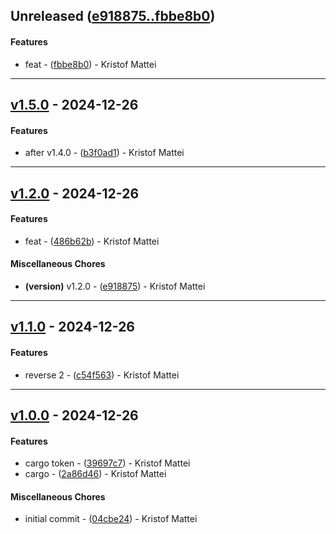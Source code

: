 ## Unreleased ([e918875..fbbe8b0](https://github.com/kristof-mattei/km-crates-publish-test/compare/e918875..fbbe8b0))
#### Features
- feat - ([fbbe8b0](https://github.com/kristof-mattei/km-crates-publish-test/commit/fbbe8b0054efcccaec52ad419cce9fe767b4afa6)) - Kristof Mattei

- - -
## [v1.5.0](https://github.com/kristof-mattei/km-crates-publish-test/compare/b3f0ad1bc8cc5a03c3c40ec6ebfb6d7805fb2f03..v1.5.0) - 2024-12-26
#### Features
- after v1.4.0 - ([b3f0ad1](https://github.com/kristof-mattei/km-crates-publish-test/commit/b3f0ad1bc8cc5a03c3c40ec6ebfb6d7805fb2f03)) - Kristof Mattei

- - -


## [v1.2.0](https://github.com/kristof-mattei/km-crates-publish-test/compare/v1.1.0..v1.2.0) - 2024-12-26
#### Features
- feat - ([486b62b](https://github.com/kristof-mattei/km-crates-publish-test/commit/486b62bff111c0c66fda9d4b8909e04d2bcceb1c)) - Kristof Mattei
#### Miscellaneous Chores
- **(version)** v1.2.0 - ([e918875](https://github.com/kristof-mattei/km-crates-publish-test/commit/e918875cae488e73ec6f4c3576815d53eb0c99d6)) - Kristof Mattei

- - -

## [v1.1.0](https://github.com/kristof-mattei/km-crates-publish-test/compare/v1.0.0..v1.1.0) - 2024-12-26
#### Features
- reverse 2 - ([c54f563](https://github.com/kristof-mattei/km-crates-publish-test/commit/c54f563772ad06efa22fb71e0db69d6501724c1b)) - Kristof Mattei

- - -

## [v1.0.0](https://github.com/kristof-mattei/km-crates-publish-test/compare/04cbe24abcecd736b9c6a3087da2e0f7424debb4..v1.0.0) - 2024-12-26
#### Features
- cargo token - ([39697c7](https://github.com/kristof-mattei/km-crates-publish-test/commit/39697c7ce613fd9f98a758a6a1b3988f90ab0414)) - Kristof Mattei
- cargo - ([2a86d46](https://github.com/kristof-mattei/km-crates-publish-test/commit/2a86d462e0a1037e2bb78ee30ed1002471b2acc3)) - Kristof Mattei
#### Miscellaneous Chores
- initial commit - ([04cbe24](https://github.com/kristof-mattei/km-crates-publish-test/commit/04cbe24abcecd736b9c6a3087da2e0f7424debb4)) - Kristof Mattei


